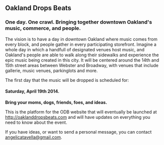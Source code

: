 <html>
<head>
</head>
<body>

<h2>Oakland Drops Beats</h2>

<h3>One day. One crawl. Bringing together downtown Oakland's music, commerce, and people. </h3>

The vision is to have a day in downtown Oakland where music comes from every block, and people gather in every participating storefront. Imagine a whole day in which a handfull of designated venues host music, and Oakland's people are able to walk along their sidewalks and experience the epic music being created in this city.
It will be centered around the 14th and 15th street areas between Webster and Broadway, with venues that include gallerie, music venues, parkinglots and more.

The first day that the music will be dropped is scheduled for: <h4><b>Saturday, April 19th 2014.</b> </h4>

<b>Bring your moms, dogs, friends, foes, and ideas.</b>

This is the platform for the ODB website that will eventually be launched at 
http://oaklanddropsbeats.com and will have updates on everything you need to know about the event.

If you have ideas, or want to send a personal message, you can contact angelicatavella@gmail.com.

</body>
</html>

